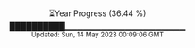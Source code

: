 <p align="center">
⏳Year Progress (36.44 %) <br>
██████████▁▁▁▁▁▁▁▁▁▁▁▁▁▁▁▁▁▁▁▁ <br>
<sub>Updated: Sun, 14 May 2023 00:09:06 GMT</sub>
</p>

